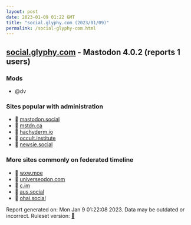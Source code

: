 ```yaml
---
layout: post
date: 2023-01-09 01:22 GMT
title: "social.glyphy.com (2023/01/09)"
permalink: /social-glyphy-com.html
---
```



## [social.glyphy.com](https://social.glyphy.com) - Mastodon 4.0.2 (reports 1 users)

### Mods
 * @dv

### Sites popular with administration

* 🐘 [mastodon.social](/mastodon-social.html)
* 🐘 [mstdn.ca](/mstdn-ca.html)
* 🐘 [hachyderm.io](/hachyderm-io.html)
* 🐘 [occult.institute](/occult-institute.html)
* 🐘 [newsie.social](/newsie-social.html)

### More sites commonly on federated timeline

* 🚫 [wxw.moe](/wxw-moe.html)
* 🐘 [universeodon.com](/universeodon-com.html)
* 🐘 [c.im](/c-im.html)
* 🐘 [aus.social](/aus-social.html)
* 🐘 [ohai.social](/ohai-social.html)

Report generated on: Mon Jan  9 01:22:08 2023. Data may be outdated or incorrect.
Ruleset version: [🏀](/version-basketball)
